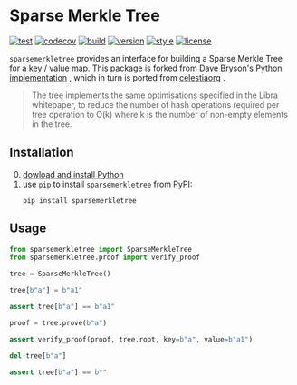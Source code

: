 # Sparse Merkle Tree

[![test](https://github.com/zacharyburnett/sparsemerkletree/actions/workflows/test.yml/badge.svg)](https://github.com/zacharyburnett/sparsemerkletree/actions/workflows/test.yml)
[![codecov](https://codecov.io/gh/zacharyburnett/sparsemerkletree/branch/main/graph/badge.svg?token=WQ1QLITIHI)](https://codecov.io/gh/zacharyburnett/sparsemerkletree)
[![build](https://github.com/zacharyburnett/sparsemerkletree/actions/workflows/build.yml/badge.svg)](https://github.com/zacharyburnett/sparsemerkletree/actions/workflows/build.yml)
[![version](https://img.shields.io/pypi/v/sparsemerkletree)](https://pypi.org/project/sparsemerkletree)
[![style](https://img.shields.io/badge/code%20style-black-black)](https://github.com/psf/black)
[![license](https://img.shields.io/badge/License-Apache_2.0-blue.svg)](https://opensource.org/licenses/Apache-2.0)

`sparsemerkletree` provides an interface for building a Sparse Merkle Tree for a
key / value map. This package is forked
from [Dave Bryson's Python implementation](https://github.com/davebryson/sparse-merkle-tree)
, which in turn is ported from [celestiaorg](https://github.com/celestiaorg/smt)
.

> The tree implements the same optimisations specified in the Libra
> whitepaper, to reduce the number of hash operations required per tree
> operation to O(k) where k is the number of non-empty elements in the tree.

## Installation

0. [dowload and install Python](https://www.python.org/downloads)
1. use `pip` to install `sparsemerkletree` from PyPI:
    ```shell
    pip install sparsemerkletree
    ```

## Usage

```python
from sparsemerkletree import SparseMerkleTree
from sparsemerkletree.proof import verify_proof

tree = SparseMerkleTree()

tree[b"a"] = b"a1"

assert tree[b"a"] == b"a1"

proof = tree.prove(b"a")

assert verify_proof(proof, tree.root, key=b"a", value=b"a1")

del tree[b"a"]

assert tree[b"a"] == b""
```

